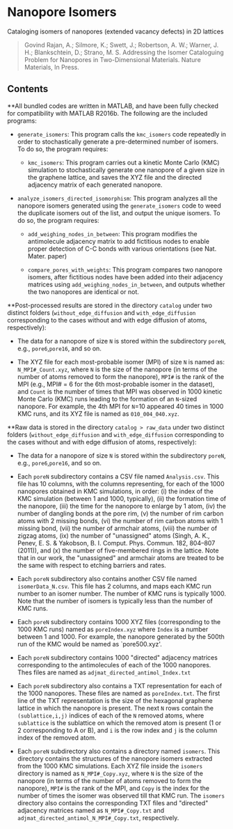 # Nanopore Isomers

Cataloging isomers of nanopores (extended vacancy defects) in 2D lattices

> Govind Rajan, A.; Silmore, K.; Swett, J.; Robertson, A. W.; Warner, J. H.; Blankschtein, D.; Strano, M. S. Addressing the Isomer Cataloguing Problem for Nanopores in Two-Dimensional Materials. Nature Materials, In Press.

## Contents

**All bundled codes are written in MATLAB, and have been fully checked for compatibility with MATLAB R2016b. The following are the included programs:

* `generate_isomers`: This program calls the `kmc_isomers` code repeatedly in order to stochastically generate a pre-determined number of isomers. To do so, the program requires:

  * `kmc_isomers`: This program carries out a kinetic Monte Carlo (KMC) simulation to stochastically generate one nanopore of a given size in the graphene lattice, and saves the XYZ file and the directed adjacency matrix of each generated nanopore.

* `analyze_isomers_directed_isomorphism`: This program analyzes all the nanopore isomers generated using the `generate_isomers` code to weed the duplicate isomers out of the list, and output the unique isomers. To do so, the program requires:

  * `add_weighing_nodes_in_between`: This program modifies the antimolecule adjacency matrix to add fictitious nodes to enable proper detection of C-C bonds with various orientations (see Nat. Mater. paper)

  * `compare_pores_with_weights`: This program compares two nanopore isomers, after fictitious nodes have been added into their adjacency matrices using `add_weighing_nodes_in_between`, and outputs whether the two nanopores are identical or not. 

 **Post-processed results are stored in the directory `catalog` under two distinct folders (`without_edge_diffusion` and `with_edge_diffusion` corresponding to the cases without and with edge diffusion of atoms, respectively):
 
 * The data for a nanopore of size `N` is stored within the subdirectory `poreN`, e.g., `pore6`,`pore16`, and so on.
 
 * The XYZ file for each most-probable isomer (MPI) of size `N` is named as: `N_MPI#_Count.xyz`, where `N` is the size of the nanopore (in terms of the number of atoms removed to form the nanopore), `MPI#` is the rank of the MPI (e.g., MPI# = 6 for the 6th most-probable isomer in the dataset), and `Count` is the number of times that MPI was observed in 1000 kinetic Monte Carlo (KMC) runs leading to the formation of an `N`-sized nanopore. For example, the 4th MPI for `N`=10 appeared 40 times in 1000 KMC runs, and its XYZ file is named as `010_004_040.xyz`.
 
**Raw data is stored in the directory `catalog > raw_data` under two distinct folders (`without_edge_diffusion` and `with_edge_diffusion` corresponding to the cases without and with edge diffusion of atoms, respectively):
 
 * The data for a nanopore of size `N` is stored within the subdirectory `poreN`, e.g., `pore6`,`pore16`, and so on.
 
 * Each `poreN` subdirectory contains a CSV file named `Analysis.csv`. This file has 10 columns, with the columns representing, for each of the 1000 nanopores obtained in KMC simulations, in order: (i) the index of the KMC simulation (between 1 and 1000, typically), (ii) the formation time of the nanopore, (iii) the time for the nanopore to enlarge by 1 atom, (iv) the number of dangling bonds at the pore rim, (v) the number of rim carbon atoms with 2 missing bonds, (vi) the number of rim carbon atoms with 1 missing bond, (vii) the number of armchair atoms, (viii) the number of zigzag atoms, (ix) the number of "unassigned" atoms (Singh, A. K., Penev, E. S. & Yakobson, B. I. Comput. Phys. Commun. 182, 804–807 (2011)), and (x) the number of five-membered rings in the lattice. Note that in our work, the "unassigned" and armchair atoms are treated to be the same with respect to etching barriers and rates.
 
 * Each `poreN` subdirectory also contains another CSV file named `isomerData_N.csv`. This file has 2 columns, and maps each KMC run number to an isomer number. The number of KMC runs is typically 1000. Note that the number of isomers is typically less than the number of KMC runs.
 
 * Each `poreN` subdirectory contains 1000 XYZ files (corresponding to the 1000 KMC runs) named as `poreIndex.xyz` where `Index` is a number between 1 and 1000. For example, the nanopore generated by the 500th run of the KMC would be named as `pore500.xyz'.
 
 * Each `poreN` subdirectory contains 1000 "directed" adjacency matrices corresponding to the antimolecules of each of the 1000 nanopores. Thes files are named as `adjmat_directed_antimol_Index.txt`
 
 * Each `poreN` subdirectory also contains a TXT representation for each of the 1000 nanopores. These files are named as `poreIndex.txt`. The first line of the TXT representation is the size of the hexagonal graphene lattice in which the nanopore is present. The next `N` rows contain the `(sublattice,i,j)` indices of each of the `N` removed atoms, where `sublattice` is the sublattice on which the removed atom is present (1 or 2 corresponding to A or B), and `i` is the row index and `j` is the column index of the removed atom.
 
 * Each `poreN` subdirectory also contains a directory named `isomers`. This directory contains the structures of the nanopore isomers extracted from the 1000 KMC simulations. Each XYZ file inside the `isomers` directory is named as `N_MPI#_Copy.xyz`, where `N` is the size of the nanopore (in terms of the number of atoms removed to form the nanopore), `MPI#` is the rank of the MPI, and `Copy` is the index for the number of times the isomer was observed till that KMC run. The `isomers` directory also contains the corresponding TXT files and "directed" adjacency matrices named as `N_MPI#_Copy.txt` and `adjmat_directed_antimol_N_MPI#_Copy.txt`, respectively.
